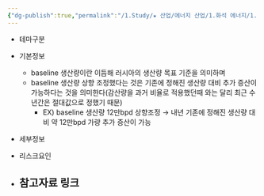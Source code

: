 ```yaml
---
{"dg-publish":true,"permalink":"/1.Study/★ 산업/에너지 산업/1.화석 에너지/1.정유화학/INFO_정유, 기타에너지/baseline 생산량/","created":"2024-11-20T21:02:28.314+09:00","updated":"2025-06-03T20:07:20.940+09:00"}
---
```




- 테마구분


- 기본정보
	- baseline 생산량이란 이듬해 러시아의 생산량 목표 기준을 의미하며
	- baseline 생산량 상향 조정했다는 것은 기존에 정해진 생산량 대비 추가 증산이 가능하다는 것을 의미한다(감산량을 과거 비율로 적용했던때 와는 달리 최근 수년간은 절대값으로 정했기 때문)
		- EX) baseline 생산량 12만bpd 상향조정 → 내년 기존에 정해진 생산량 대비 약 12만bpd 가량 추가 증산이 가능


- 세부정보



- 리스크요인




- 참고자료 링크
	- 

